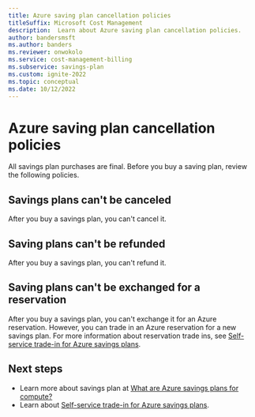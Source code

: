 ```yaml
---
title: Azure saving plan cancellation policies
titleSuffix: Microsoft Cost Management
description:  Learn about Azure saving plan cancellation policies.
author: bandersmsft
ms.author: banders
ms.reviewer: onwokolo
ms.service: cost-management-billing
ms.subservice: savings-plan
ms.custom: ignite-2022
ms.topic: conceptual
ms.date: 10/12/2022
---
```


# Azure saving plan cancellation policies

All savings plan purchases are final. Before you buy a saving plan, review the following policies.

## Savings plans can't be canceled

After you buy a savings plan, you can't cancel it.

## Saving plans can't be refunded

After you buy a savings plan, you can't refund it.

## Saving plans can't be exchanged for a reservation

After you buy a savings plan, you can't exchange it for an Azure reservation. However, you can trade in an Azure reservation for a new savings plan. For more information about reservation trade ins, see [Self-service trade-in for Azure savings plans](reservation-trade-in.md).

## Next steps

- Learn more about savings plan at [What are Azure savings plans for compute?](savings-plan-compute-overview.md)
- Learn about [Self-service trade-in for Azure savings plans](reservation-trade-in.md).
